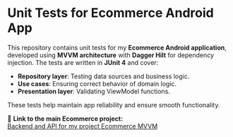 # Unit Tests for Ecommerce Android App

This repository contains unit tests for my **Ecommerce Android application**, developed using **MVVM architecture** with **Dagger Hilt** for dependency injection. The tests are written in **JUnit 4** and cover:

- **Repository layer**: Testing data sources and business logic.  
- **Use cases**: Ensuring correct behavior of domain logic.  
- **Presentation layer**: Validating ViewModel functions.  

These tests help maintain app reliability and ensure smooth functionality.

🔗 **Link to the main Ecommerce project:**  
[Backend and API for my project Ecommerce MVVM](https://github.com/amenayari6000/backend_and-_api-for-my-project-ecommerce-mvvm)
